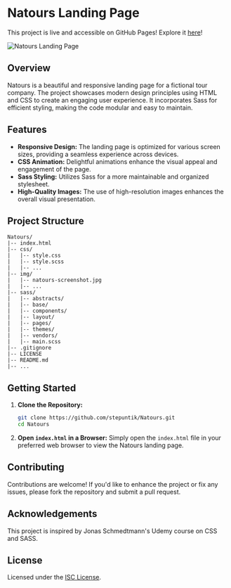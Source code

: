# Natours Landing Page

This project is live and accessible on GitHub Pages! Explore it [here](https://stepuntik.github.io/Natours/)!

![Natours Landing Page](https://imgpile.com/images/Gv8Zar.png)

## Overview

Natours is a beautiful and responsive landing page for a fictional tour company. The project showcases modern design principles using HTML and CSS to create an engaging user experience. It incorporates Sass for efficient styling, making the code modular and easy to maintain.

## Features

- **Responsive Design:** The landing page is optimized for various screen sizes, providing a seamless experience across devices.
- **CSS Animation:** Delightful animations enhance the visual appeal and engagement of the page.
- **Sass Styling:** Utilizes Sass for a more maintainable and organized stylesheet.
- **High-Quality Images:** The use of high-resolution images enhances the overall visual presentation.

## Project Structure

```
Natours/
|-- index.html
|-- css/
|   |-- style.css
|   |-- style.scss
|   |-- ...
|-- img/
|   |-- natours-screenshot.jpg
|   |-- ...
|-- sass/
|   |-- abstracts/
|   |-- base/
|   |-- components/
|   |-- layout/
|   |-- pages/
|   |-- themes/
|   |-- vendors/
|   |-- main.scss
|-- .gitignore
|-- LICENSE
|-- README.md
|-- ...
```

## Getting Started

1. **Clone the Repository:**
   ```bash
   git clone https://github.com/stepuntik/Natours.git
   cd Natours
   ```

2. **Open `index.html` in a Browser:**
   Simply open the `index.html` file in your preferred web browser to view the Natours landing page.

## Contributing

Contributions are welcome! If you'd like to enhance the project or fix any issues, please fork the repository and submit a pull request.

## Acknowledgements

This project is inspired by Jonas Schmedtmann's Udemy course on CSS and SASS.

## License

Licensed under the [ISC License](./LICENSE).
